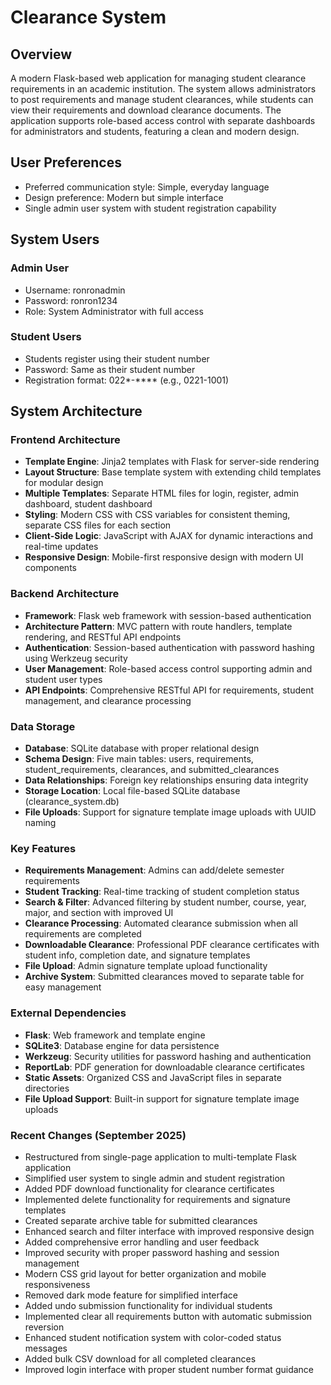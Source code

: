# Clearance System

## Overview
A modern Flask-based web application for managing student clearance requirements in an academic institution. The system allows administrators to post requirements and manage student clearances, while students can view their requirements and download clearance documents. The application supports role-based access control with separate dashboards for administrators and students, featuring a clean and modern design.

## User Preferences
- Preferred communication style: Simple, everyday language
- Design preference: Modern but simple interface
- Single admin user system with student registration capability

## System Users
### Admin User
- Username: ronronadmin
- Password: ronron1234
- Role: System Administrator with full access

### Student Users  
- Students register using their student number
- Password: Same as their student number
- Registration format: 022*-**** (e.g., 0221-1001)

## System Architecture

### Frontend Architecture
- **Template Engine**: Jinja2 templates with Flask for server-side rendering
- **Layout Structure**: Base template system with extending child templates for modular design
- **Multiple Templates**: Separate HTML files for login, register, admin dashboard, student dashboard
- **Styling**: Modern CSS with CSS variables for consistent theming, separate CSS files for each section
- **Client-Side Logic**: JavaScript with AJAX for dynamic interactions and real-time updates
- **Responsive Design**: Mobile-first responsive design with modern UI components

### Backend Architecture
- **Framework**: Flask web framework with session-based authentication
- **Architecture Pattern**: MVC pattern with route handlers, template rendering, and RESTful API endpoints
- **Authentication**: Session-based authentication with password hashing using Werkzeug security
- **User Management**: Role-based access control supporting admin and student user types
- **API Endpoints**: Comprehensive RESTful API for requirements, student management, and clearance processing

### Data Storage
- **Database**: SQLite database with proper relational design
- **Schema Design**: Five main tables: users, requirements, student_requirements, clearances, and submitted_clearances
- **Data Relationships**: Foreign key relationships ensuring data integrity
- **Storage Location**: Local file-based SQLite database (clearance_system.db)
- **File Uploads**: Support for signature template image uploads with UUID naming

### Key Features
- **Requirements Management**: Admins can add/delete semester requirements
- **Student Tracking**: Real-time tracking of student completion status
- **Search & Filter**: Advanced filtering by student number, course, year, major, and section with improved UI
- **Clearance Processing**: Automated clearance submission when all requirements are completed
- **Downloadable Clearance**: Professional PDF clearance certificates with student info, completion date, and signature templates
- **File Upload**: Admin signature template upload functionality
- **Archive System**: Submitted clearances moved to separate table for easy management

### External Dependencies
- **Flask**: Web framework and template engine
- **SQLite3**: Database engine for data persistence
- **Werkzeug**: Security utilities for password hashing and authentication
- **ReportLab**: PDF generation for downloadable clearance certificates
- **Static Assets**: Organized CSS and JavaScript files in separate directories
- **File Upload Support**: Built-in support for signature template image uploads

### Recent Changes (September 2025)
- Restructured from single-page application to multi-template Flask application
- Simplified user system to single admin and student registration
- Added PDF download functionality for clearance certificates
- Implemented delete functionality for requirements and signature templates
- Created separate archive table for submitted clearances
- Enhanced search and filter interface with improved responsive design
- Added comprehensive error handling and user feedback
- Improved security with proper password hashing and session management
- Modern CSS grid layout for better organization and mobile responsiveness
- Removed dark mode feature for simplified interface
- Added undo submission functionality for individual students
- Implemented clear all requirements button with automatic submission reversion
- Enhanced student notification system with color-coded status messages
- Added bulk CSV download for all completed clearances
- Improved login interface with proper student number format guidance